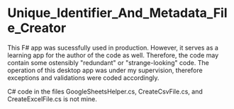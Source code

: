 # Unique_Identifier_And_Metadata_File_Creator

This F# app was sucessfully used in production. However, it serves as a learning app for the author of the code as well. Therefore, the code may contain some ostensibly "redundant" or "strange-looking" code. The operation of this desktop app was under my supervision, therefore exceptions and validations were coded accordingly.

C# code in the files GoogleSheetsHelper.cs, CreateCsvFile.cs, and CreateExcelFile.cs is not mine.
